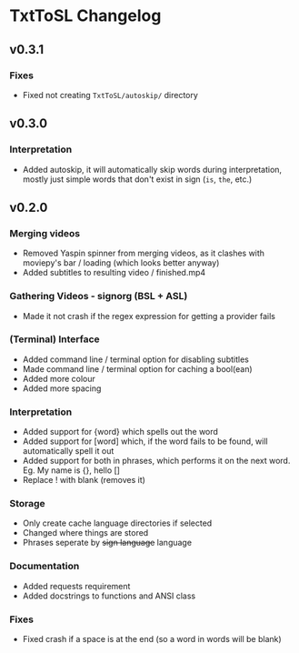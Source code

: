 # TxtToSL Changelog

## v0.3.1
### Fixes
- Fixed not creating `TxtToSL/autoskip/` directory

## v0.3.0
### Interpretation
- Added autoskip, it will automatically skip words during interpretation, mostly just simple words that don't exist in sign (`is`, `the`, etc.)

## v0.2.0
### Merging videos
- Removed Yaspin spinner from merging videos, as it clashes with moviepy's bar / loading (which looks better anyway)
- Added subtitles to resulting video / finished.mp4

### Gathering Videos - signorg (BSL + ASL)
- Made it not crash if the regex expression for getting a provider fails

### (Terminal) Interface
- Added command line / terminal option for disabling subtitles
- Made command line / terminal option for caching a bool(ean)
- Added more colour
- Added more spacing

### Interpretation
- Added support for {word} which spells out the word
- Added support for [word] which, if the word fails to be found, will automatically spell it out
- Added support for both in phrases, which performs it on the next word. Eg. My name is {}, hello []
- Replace ! with blank (removes it)

### Storage
- Only create cache language directories if selected
- Changed where things are stored
- Phrases seperate by ~~sign language~~ language

### Documentation
- Added requests requirement
- Added docstrings to functions and ANSI class

### Fixes
- Fixed crash if a space is at the end (so a word in words will be blank)